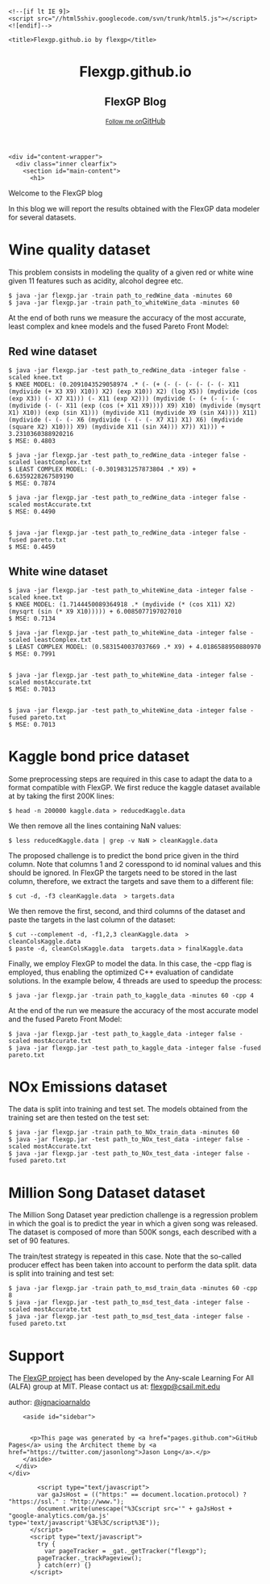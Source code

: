 <!DOCTYPE html>
<html>
  <head>
    <meta charset='utf-8'>
    <meta http-equiv="X-UA-Compatible" content="chrome=1">
    <meta name="viewport" content="width=device-width, initial-scale=1, maximum-scale=1">
    <link href='https://fonts.googleapis.com/css?family=Architects+Daughter' rel='stylesheet' type='text/css'>
    <link rel="stylesheet" type="text/css" href="stylesheets/stylesheet.css" media="screen" />
    <link rel="stylesheet" type="text/css" href="stylesheets/pygment_trac.css" media="screen" />
    <link rel="stylesheet" type="text/css" href="stylesheets/print.css" media="print" />

    <!--[if lt IE 9]>
    <script src="//html5shiv.googlecode.com/svn/trunk/html5.js"></script>
    <![endif]-->

    <title>Flexgp.github.io by flexgp</title>
  </head>

  <body>
    <header>
      <div class="inner">
        <h1>Flexgp.github.io</h1>
        <h2>FlexGP Blog</h2>
        <a href="https://github.com/flexgp" class="button"><small>Follow me on</small>GitHub</a>
      </div>
    </header>

    <div id="content-wrapper">
      <div class="inner clearfix">
        <section id="main-content">
          <h1>
<a name="welcome-to-flexgp" class="anchor" href="#welcome-to-flexgp"><span class="octicon octicon-link"></span></a>Welcome to the FlexGP blog</h1>

<p>In this blog we will report the results obtained with the FlexGP data modeler for several datasets.</p>




<h1>
<a name="tutorial" class="anchor" href="#tutorial"><span class="octicon octicon-link"></span></a>Wine quality dataset</h1>

<p>This problem consists in modeling the quality of a given red or white wine given 11 features such as acidity, alcohol degree etc.</p>

<pre><code>$ java -jar flexgp.jar -train path_to_redWine_data -minutes 60 
$ java -jar flexgp.jar -train path_to_whiteWine_data -minutes 60 
</code></pre>

<p>At the end of both runs we measure the accuracy of the most accurate, least complex and knee models and the fused Pareto Front Model:</p>

<h2>
<a name="tutorial" class="anchor" href="#tutorial"><span class="octicon octicon-link"></span></a>Red wine dataset</h2>

<pre><code>$ java -jar flexgp.jar -test path_to_redWine_data -integer false -scaled knee.txt 
$ KNEE MODEL: (0.2091043529058974 .* (- (+ (- (- (- (- (- (- X11 (mydivide (+ X3 X9) X10)) X2) (exp X10)) X2) (log X5)) (mydivide (cos (exp X3)) (- X7 X1))) (- X11 (exp X2))) (mydivide (- (+ (- (- (- (mydivide (- (- X11 (exp (cos (+ X11 X9)))) X9) X10) (mydivide (mysqrt X1) X10)) (exp (sin X1))) (mydivide X11 (mydivide X9 (sin X4)))) X11) (mydivide (- (- (- X6 (mydivide (- (- (- X7 X1) X1) X6) (mydivide (square X2) X10))) X9) (mydivide X11 (sin X4))) X7)) X1))) + 3.2310360388920216
$ MSE: 0.4803
</code></pre>

<pre><code>$ java -jar flexgp.jar -test path_to_redWine_data -integer false -scaled leastComplex.txt 
$ LEAST COMPLEX MODEL: (-0.3019831257873804 .* X9) + 6.6359228267589190
$ MSE: 0.7874
</code></pre>

<pre><code>$ java -jar flexgp.jar -test path_to_redWine_data -integer false -scaled mostAccurate.txt 
$ MSE: 0.4490
</code></pre>

<pre><code>
$ java -jar flexgp.jar -test path_to_redWine_data -integer false -fused pareto.txt
$ MSE: 0.4459
</code></pre>


<h2>
<a name="tutorial" class="anchor" href="#tutorial"><span class="octicon octicon-link"></span></a>White wine dataset</h2>


<pre><code>$ java -jar flexgp.jar -test path_to_whiteWine_data -integer false -scaled knee.txt 
$ KNEE MODEL: (1.7144450089364918 .* (mydivide (* (cos X11) X2) (mysqrt (sin (* X9 X10))))) + 6.0085077197027010 
$ MSE: 0.7134
</code></pre>

<pre><code>$ java -jar flexgp.jar -test path_to_whiteWine_data -integer false -scaled leastComplex.txt 
$ LEAST COMPLEX MODEL: (0.5831540037037669 .* X9) + 4.0186588950880970
$ MSE: 0.7991

</code></pre>

<pre><code>$ java -jar flexgp.jar -test path_to_whiteWine_data -integer false -scaled mostAccurate.txt 
$ MSE: 0.7013
</code></pre>

<pre><code>
$ java -jar flexgp.jar -test path_to_whiteWine_data -integer false -fused pareto.txt
$ MSE: 0.7013
</code></pre>


<h1>
<a name="tutorial" class="anchor" href="#tutorial"><span class="octicon octicon-link"></span></a>Kaggle bond price dataset</h1>

Some preprocessing steps are required in this case to adapt the data to a format compatible with FlexGP. We first reduce the kaggle dataset available at by taking the first 200K lines:
<pre><code>$ head -n 200000 kaggle.data > reducedKaggle.data 
</code></pre>

We then remove all the lines containing NaN values:
<pre><code>$ less reducedKaggle.data | grep -v NaN > cleanKaggle.data
</code></pre>

The proposed challenge is to predict the bond price given in the third column. Note that columns 1 and 2 coresspond to id nominal values and this should be ignored. In FlexGP the targets need to be stored in the last column, therefore, we extract the targets and save them to a different file:
<pre><code>$ cut -d, -f3 cleanKaggle.data  > targets.data
</code></pre>

We then remove the first, second, and third columns of the dataset and paste the targets in the last column of the dataset:
<pre><code>$ cut --complement -d, -f1,2,3 cleanKaggle.data  > cleanColsKaggle.data
$ paste -d, cleanColsKaggle.data  targets.data > finalKaggle.data
</code></pre>

Finally, we employ FlexGP to model the data. In this case, the -cpp flag is employed, thus enabling the optimized C++ evaluation of candidate solutions. In the example below, 4 threads are used to speedup the process:
<pre><code>$ java -jar flexgp.jar -train path_to_kaggle_data -minutes 60 -cpp 4
</code></pre>

<p>At the end of the run we measure the accuracy of the most accurate model and the fused Pareto Front Model:</p>


<pre><code>$ java -jar flexgp.jar -test path_to_kaggle_data -integer false -scaled mostAccurate.txt 
$ java -jar flexgp.jar -test path_to_kaggle_data -integer false -fused pareto.txt 
</code></pre>




<h1>
<a name="tutorial" class="anchor" href="#tutorial"><span class="octicon octicon-link"></span></a>NOx Emissions dataset</h1>

The data is split into training and test set. The models obtained from the training set are then tested on the test set:
<pre><code>$ java -jar flexgp.jar -train path_to_NOx_train_data -minutes 60 
$ java -jar flexgp.jar -test path_to_NOx_test_data -integer false -scaled mostAccurate.txt 
$ java -jar flexgp.jar -test path_to_NOx_test_data -integer false -fused pareto.txt 
</code></pre>




<h1>
<a name="tutorial" class="anchor" href="#tutorial"><span class="octicon octicon-link"></span></a>Million Song Dataset dataset</h1>

The Million Song Dataset year prediction challenge is a regression problem in which the goal is to predict the year in which a given song was released. The dataset is composed of more than 500K songs, each described with a set of 90 features. 

The train/test strategy is repeated in this case. Note that the so-called producer effect has been taken into account to perform the data split. data is split into training and test set:
<pre><code>$ java -jar flexgp.jar -train path_to_msd_train_data -minutes 60 -cpp 8
$ java -jar flexgp.jar -test path_to_msd_test_data -integer false -scaled mostAccurate.txt 
$ java -jar flexgp.jar -test path_to_msd_test_data -integer false -fused pareto.txt 
</code></pre>














<h1>
<a name="support-or-contact" class="anchor" href="#support-or-contact"><span class="octicon octicon-link"></span></a>Support</h1>

<p>The <a href="index.html">FlexGP project</a> has been developed by the Any-scale Learning For All (ALFA) group at MIT. Please contact us at: <a href="mailto:flexgp@csail.mit.edu">flexgp@csail.mit.edu</a> </p>

<p>author: <a href="https://github.com/ignacioarnaldo" class="user-mention">@ignacioarnaldo</a></p>
        </section>

        <aside id="sidebar">


          <p>This page was generated by <a href="pages.github.com">GitHub Pages</a> using the Architect theme by <a href="https://twitter.com/jasonlong">Jason Long</a>.</p>
        </aside>
      </div>
    </div>

            <script type="text/javascript">
            var gaJsHost = (("https:" == document.location.protocol) ? "https://ssl." : "http://www.");
            document.write(unescape("%3Cscript src='" + gaJsHost + "google-analytics.com/ga.js' type='text/javascript'%3E%3C/script%3E"));
          </script>
          <script type="text/javascript">
            try {
              var pageTracker = _gat._getTracker("flexgp");
            pageTracker._trackPageview();
            } catch(err) {}
          </script>

  </body>
</html>
